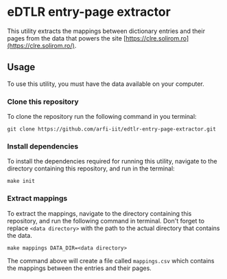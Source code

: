 # eDTLR entry-page extractor

This utility extracts the mappings between dictionary entries and their pages from the data that powers the site [https://clre.solirom.ro](https://clre.solirom.ro/).

## Usage

To use this utility, you must have the data available on your computer.

### Clone this repository

To clone the repository run the following command in you terminal:

```shell
git clone https://github.com/arfi-iit/edtlr-entry-page-extractor.git
```

### Install dependencies

To install the dependencies required for running this utility, navigate to the directory containing this repository, and run in the terminal:

```shell
make init
```

### Extract mappings

To extract the mappings, navigate to the directory containing this repository, and run the following command in terminal. Don't forget to replace `<data directory>` with the path to the actual directory that contains the data.

```shell
make mappings DATA_DIR=<data directory>
```

The command above will create a file called `mappings.csv` which contains the mappings between the entries and their pages.
